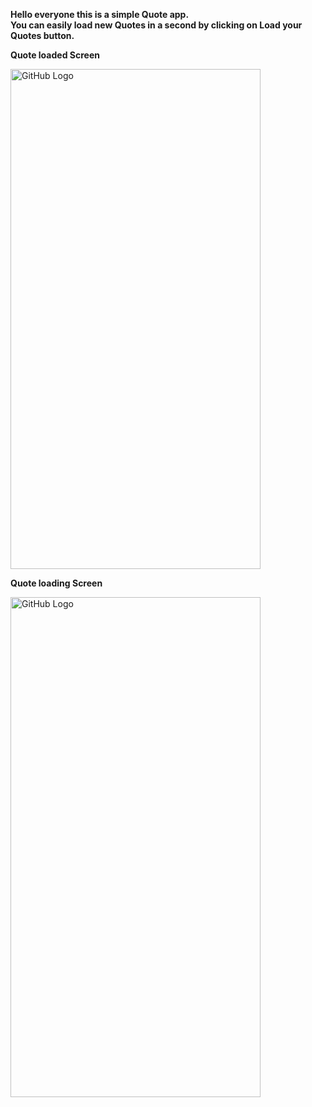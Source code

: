 **Hello everyone this is a simple Quote app.** <br>
**You can easily load new Quotes in a second by clicking on Load your Quotes button.** <br>




**Quote loaded Screen**<br>



<img src="https://github.com/SouravvSharma/QuoteApp/assets/163539928/a00dfb4c-e9aa-43de-92b6-11d9954d098c" alt="GitHub Logo" width="400" height="800"/>



**Quote loading Screen**


<img src="https://github.com/SouravvSharma/QuoteApp/assets/163539928/4e255ab6-90e4-451b-8313-d049dac65475" alt="GitHub Logo" width="400" height="800"/>
